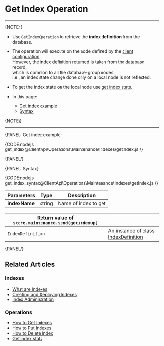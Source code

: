 # Get Index Operation

---

{NOTE: }

* Use `GetIndexOperation` to retrieve the __index definition__ from the database.

* The operation will execute on the node defined by the [client configuration](../../../../client-api/configuration/load-balance/overview#client-logic-for-choosing-a-node).  
  However, the index definition returned is taken from the database record,  
  which is common to all the database-group nodes.  
  i.e., an index state change done only on a local node is not reflected.  

* To get the index state on the local node use [get index stats](../../../../client-api/operations/maintenance/indexes/get-index-stats).

* In this page:
    * [Get index example](../../../../client-api/operations/maintenance/indexes/get-index#get-index-example)
    * [Syntax](../../../../client-api/operations/maintenance/indexes/get-index#syntax)

{NOTE/}

---

{PANEL: Get index example}

{CODE:nodejs get_index@ClientApi\Operations\Maintenance\Indexes\getIndex.js /}

{PANEL/}

{PANEL: Syntax}

{CODE:nodejs get_index_syntax@ClientApi\Operations\Maintenance\Indexes\getIndex.js /}

| Parameters | Type | Description |
| - | - | - |
| __indexName__ | string | Name of index to get |

| Return value of `store.maintenance.send(getIndexOp)` | |
|- | - |
| `IndexDefinition` | An instance of class [IndexDefinition](../../../../client-api/operations/maintenance/indexes/put-indexes#indexDefinition) |

{PANEL/}

## Related Articles

### Indexes

- [What are Indexes](../../../../indexes/what-are-indexes)
- [Creating and Deploying Indexes](../../../../indexes/creating-and-deploying)
- [Index Administration](../../../../indexes/index-administration)

### Operations

- [How to Get Indexes](../../../../client-api/operations/maintenance/indexes/get-indexes)
- [How to Put Indexes](../../../../client-api/operations/maintenance/indexes/put-indexes)
- [How to Delete Index](../../../../client-api/operations/maintenance/indexes/delete-index)
- [Get index stats](../../../../client-api/operations/maintenance/indexes/get-index-stats)
